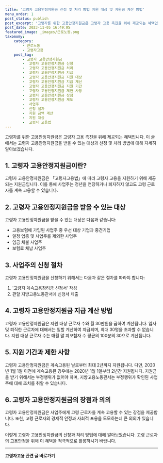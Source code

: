 ```yaml
---
title: '고령자 고용안정지원금 신청 및 처리 방법 지원 대상 및 지원금 계산 방법'
menu_order: 1
post_status: publish
post_excerpt: '고령자를 위한 고용안정지원금은 고령자 고용 촉진을 위해 제공되는 혜택입니다. 이 글에서는 고령자 고용안정지원금을 받을 수 있는 대상과 신청 및 처리 방법에 대해 자세히 알아보겠습니다.'
post_date: 2023-11-05 16:49:05
featured_image: _images/근로노동.png
taxonomy:
    category:
        - 근로노동
        - 고령자고용
    post_tag:
        - 고령자 고용안정지원금
        -  고령자 고용안정지원금 신청
        -  고령자 고용안정지원금 처리
        -  고령자 고용안정지원금 지급
        -  고령자 고용안정지원금 지원 대상
        -  고령자 고용안정지원금 지급 계산
        -  고령자 고용안정지원금 지원 기간
        -  고령자 고용안정지원금 제한 사항
        -  고령자 고용안정지원금 장점
        -  고령자 고용안정지원금 제도
        -  사업주
        -  신청 절차
        -  지원 금액 계산
        -  지원 대상
        -  고령자 고용법
---
```



고령자를 위한 고용안정지원금은 고령자 고용 촉진을 위해 제공되는 혜택입니다. 이 글에서는 고령자 고용안정지원금을 받을 수 있는 대상과 신청 및 처리 방법에 대해 자세히 알아보겠습니다.

## 1. 고령자 고용안정지원금이란?
고령자 고용안정지원금은 「고령자고용법」에 따라 고령자 고용을 지원하기 위해 제공되는 지원금입니다. 이를 통해 사업주는 정년을 연장하거나 폐지하지 않고도 고령 근로자를 계속 고용할 수 있습니다.

## 2. 고령자 고용안정지원금을 받을 수 있는 대상
고령자 고용안정지원금을 받을 수 있는 대상은 다음과 같습니다:
- 고용보험에 가입된 사업주 중 우선 대상 기업과 중견기업
- 일정 업종 및 사업주를 제외한 사업주
- 임금 체불 사업주
- 보험료 체납 사업주

## 3. 사업주의 신청 절차
고령자 고용안정지원금을 신청하기 위해서는 다음과 같은 절차를 따라야 합니다:
1. '고령자 계속고용장려금 신청서' 작성
2. 관할 지방고용노동관서에 신청서 제출

## 4. 고령자 고용안정지원금 지급 계산 방법
고령자 고용안정지원금은 지원 대상 근로자 수와 월 30만원을 곱하여 계산됩니다. 입사 및 퇴직한 근로자에 대해서는 일할 계산하여 지급되며, 최대 30명을 초과할 수 없습니다. 지원 대상 근로자 수는 매월 말 피보험자 수 평균의 100분의 30으로 계산됩니다.

## 5. 지원 기간과 제한 사항
고령자 고용안정지원금은 계속고용된 날로부터 최대 2년까지 지원됩니다. 다만, 2020년 1월 1일 이전에 계속고용된 경우에는 2020년 1월 1일부터 2년간 지원됩니다. 지원금을 받기 위해서는 부정행위가 없어야 하며, 지방고용노동관서는 부정행위가 확인된 사업주에 대해 조치를 취할 수 있습니다.

## 6. 고령자 고용안정지원금의 장점과 의의
고령자 고용안정지원금은 사업주에게 고령 근로자를 계속 고용할 수 있는 장점을 제공합니다. 또한, 고령 근로자의 경제적 안정과 사회적 포용을 도모하는데 큰 의의가 있습니다.

이렇게 고령자 고용안정지원금의 신청과 처리 방법에 대해 알아보았습니다. 고령 근로자의 고용안정을 위해 이 혜택을 적극적으로 활용하시기 바랍니다.
<!-- wp:separator -->
<hr class="wp-block-separator has-alpha-channel-opacity"/>
<!-- /wp:separator -->

<!-- wp:group {"backgroundColor":"base","layout":{"type":"constrained"}} -->
<div class="wp-block-group has-base-background-color has-background"><!-- wp:paragraph {"align":"center","fontSize":"medium"} -->
<p class="has-text-align-center has-large-font-size"><strong>고령자고용 관련 글 바로가기</strong></p>
<!-- /wp:paragraph -->


<!-- wp:latest-posts
{"categories":[{"id":10544,"count":19,"description":"","link":"https://uknowlaw.com/category/%ea%b3%a0%eb%a0%b9%ec%9e%90%ea%b3%a0%ec%9a%a9/","name":"고령자고용","slug":"고령자고용","taxonomy":"category","parent":0,"meta":[],"_links":{"self":[{"href":"https://uknowlaw.com/wp-json/wp/v2/categories/10544"}],"collection":[{"href":"https://uknowlaw.com/wp-json/wp/v2/categories"}],"about":[{"href":"https://uknowlaw.com/wp-json/wp/v2/taxonomies/category"}],"wp:post_type":[{"href":"https://uknowlaw.com/wp-json/wp/v2/posts?categories=10544"}],"curies":[{"name":"wp","href":"https://api.w.org/{rel}","templated":true}]}}],"postsToShow":100,"excerptLength":28,"postLayout":"grid","columns":2,"featuredImageAlign":"left","featuredImageSizeSlug":"large","fontSize":"small"} /--></div>
<!-- /wp:group -->